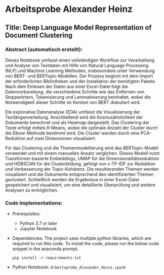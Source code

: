 # Arbeitsprobe Alexander Heinz

## Title: Deep Language Model Representation of Document Clustering

### Abstract (automatisch erstellt): 
Dieses Notebook umfasst einen vollständigen Workflow zur Verarbeitung und Analyse von Textdaten mit Hilfe von Natural Language Processing (NLP) und Machine Learning Methoden, insbesondere unter Verwendung von BERT- und BERTopic-Modellen. Der Prozess beginnt mit dem Import der erforderlichen Bibliotheken und der Installation der benötigten Pakete. Nach dem Einlesen der Daten aus einer Excel-Datei folgt die Datenvorbereitung, die verschiedene Schritte wie das Entfernen von Stoppwörtern, Tokenisierung und Lemmatisierung beinhaltet, wobei die Notwendigkeit dieser Schritte im Kontext von BERT diskutiert wird.

Die explorative Datenanalyse (EDA) umfasst die Visualisierung der Textlängenverteilung. Anschließend wird die Kosinusähnlichkeit der Dokumente berechnet und als Heatmap dargestellt. Das Clustering der Texte erfolgt mittels K-Means, wobei die optimale Anzahl der Cluster durch die Elbow-Methode bestimmt wird. Die Cluster werden durch eine PCA-Reduktion auf zwei Dimensionen visualisiert.

Für das Clustering und die Themenmodellierung wird das BERTopic-Modell verwendet und mit einem manuellen Ansatz verglichen. Dieses Modell nutzt Transformer-basierte Embeddings, UMAP für die Dimensionalitätsreduktion und HDBSCAN für die Clusterbildung, gefolgt von c-TF-IDF zur Reduktion und Verbesserung der Topic-Kohärenz. Die resultierenden Themen werden visualisiert und die Dokumente entsprechend den identifizierten Themen geclustert. Schließlich werden die Ergebnisse in einer Excel-Datei gespeichert und visualisiert, um eine detaillierte Überprüfung und weitere Analysen zu ermöglichen.



### Code Implementations:
* Prerequisites:
    * Python 3.7 or later
    * Jupyter Notebook


* Dependencies:
    The project uses multiple python libraries, which are required to run this code. To install the code, please run the below code snippet in the anaconda prompt.

    `pip install -r requirements.txt`

* Python Notebook:  `Arbeitsprobe_Alexander_Heinz.ipynb`